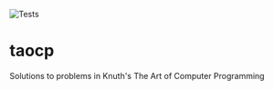 ![Tests](https://github.com/brhannan/taocp/blob/main/.github/workflows/test.yml/badge.svg)

# taocp
Solutions to problems in Knuth's The Art of Computer Programming
